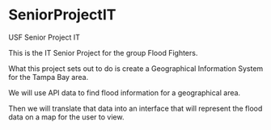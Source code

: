 # SeniorProjectIT
USF Senior Project IT

This is the IT Senior Project for the group Flood Fighters. 

What this project sets out to do is create a Geographical Information System for the Tampa Bay area. 

We will use API data to find flood information for a geographical area. 

Then we will translate that data into an interface that will represent the flood data on a map for the user to view. 
